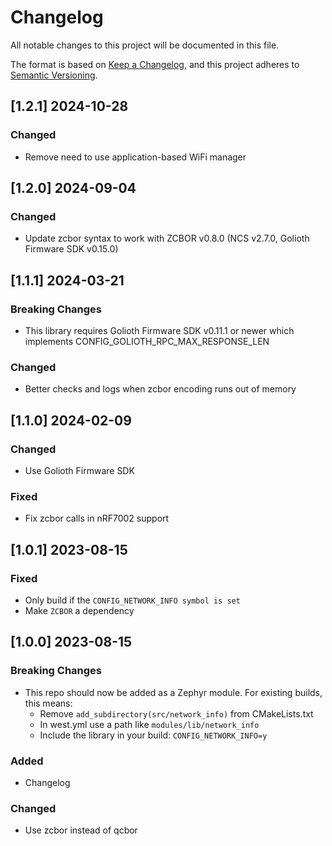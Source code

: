 <!-- Copyright (c) 2023 Golioth, Inc. -->
<!-- SPDX-License-Identifier: Apache-2.0 -->

# Changelog

All notable changes to this project will be documented in this file.

The format is based on [Keep a Changelog](https://keepachangelog.com/en/1.1.0/),
and this project adheres to [Semantic Versioning](https://semver.org/spec/v2.0.0.html).

## [1.2.1] 2024-10-28

### Changed

- Remove need to use application-based WiFi manager

## [1.2.0] 2024-09-04

### Changed
- Update zcbor syntax to work with ZCBOR v0.8.0 (NCS v2.7.0, Golioth Firmware SDK v0.15.0)

## [1.1.1] 2024-03-21

### Breaking Changes
- This library requires Golioth Firmware SDK v0.11.1 or newer which implements
  CONFIG_GOLIOTH_RPC_MAX_RESPONSE_LEN

### Changed
- Better checks and logs when zcbor encoding runs out of memory

## [1.1.0] 2024-02-09

### Changed
- Use Golioth Firmware SDK

### Fixed
- Fix zcbor calls in nRF7002 support

## [1.0.1] 2023-08-15

### Fixed
- Only build if the `CONFIG_NETWORK_INFO symbol is set`
- Make `ZCBOR` a dependency

## [1.0.0] 2023-08-15

### Breaking Changes
- This repo should now be added as a Zephyr module. For existing builds, this means:
  - Remove `add_subdirectory(src/network_info)` from CMakeLists.txt
  - In west.yml use a path like `modules/lib/network_info`
  - Include the library in your build: `CONFIG_NETWORK_INFO=y`

### Added
- Changelog

### Changed
- Use zcbor instead of qcbor
